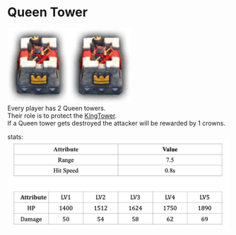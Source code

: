 # Queen Tower

![InfernoTower Card](../cards/PrincessTowersCard.png)<br>
Every player has 2 Queen towers.<br>
Their role is to protect the [KingTower](KingTower.md). <br>
If a Queen tower gets destroyed the attacker will be rewarded by 1 crowns.<br>

stats: <br>
![Barbarians Stats](../stats/Queen_Tower.png)
